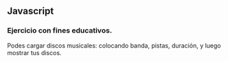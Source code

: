 ## Javascript
### Ejercicio con fines educativos.

Podes cargar discos musicales: colocando banda, pistas, duración, y luego mostrar tus discos. 
